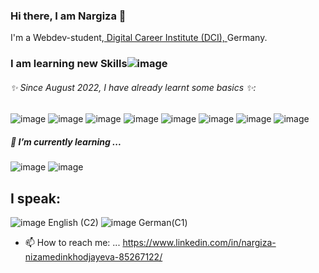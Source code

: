 ### Hi there, I am Nargiza  👋
I'm a Webdev-student,[ Digital Career Institute (DCI), ](https://digitalcareerinstitute.org/) Germany.

### I am learning new Skills![image](https://user-images.githubusercontent.com/110910761/229487910-45658ef7-e469-4bc0-b6f0-ef3902b871a7.png)
###### ✨ Since August 2022, I have already learnt some basics ✨: 
![image](https://user-images.githubusercontent.com/110910761/229488657-c07dc074-e282-4975-ba72-22dfd098bf3d.png)
![image](https://user-images.githubusercontent.com/110910761/229488689-4629002a-ae97-4418-825b-e6dcd1a49842.png)
![image](https://user-images.githubusercontent.com/110910761/229488728-302196ca-e82c-4191-9014-9b13320a4483.png)
![image](https://user-images.githubusercontent.com/110910761/229488751-094c27f9-0924-48d8-95ac-d761de4eddbb.png)
![image](https://user-images.githubusercontent.com/110910761/229488776-4c7a3f07-7b75-4309-bfb3-b6ef3b9dfeb5.png)
![image](https://user-images.githubusercontent.com/110910761/229488893-30978de9-f068-42fc-a408-040c555c87e8.png)
![image](https://user-images.githubusercontent.com/110910761/229488929-4b80e2be-7d93-4080-8be7-0e617c34a20c.png)
![image](https://user-images.githubusercontent.com/110910761/229488956-31dcf961-49b1-4949-a048-bd80b8b6851c.png)


##### 🌱 I’m currently learning ...

![image](https://user-images.githubusercontent.com/110910761/229489259-80064e68-0316-4e66-b971-9c1b471b17ca.png)
![image](https://user-images.githubusercontent.com/110910761/229489279-fdb2183b-21e3-45df-b32f-d7fc10bfe8ae.png)


## I speak: 

![image](https://user-images.githubusercontent.com/110910761/229488146-5fe01e6f-8aeb-4b6f-a37d-06bfc6a206e9.png) English (C2)
![image](https://user-images.githubusercontent.com/110910761/229488187-626d2d61-fd31-43b8-ba2b-9ce2a254d139.png) German(C1)

- 📫 How to reach me: ...
https://www.linkedin.com/in/nargiza-nizamedinkhodjayeva-85267122/

<!--
**NargizaNar/NargizaNar** is a ✨ _special_ ✨ repository because its `README.md` (this file) appears on your GitHub profile.

Here are some ideas to get you started:

- 🔭 I’m currently working on ...
- 🌱 I’m currently learning ...
- 👯 I’m looking to collaborate on ...
- 🤔 I’m looking for help with ...
- 💬 Ask me about ...
- 📫 How to reach me: ...
- 😄 Pronouns: ...
- ⚡ Fun fact: ...
-->
